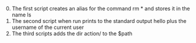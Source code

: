 0. The first script creates an alias for the command rm * and stores it in the name ls
1. The second script when run prints to the standard output hello plus the username of the current user
2. The third scripts adds the dir action/ to the $path
